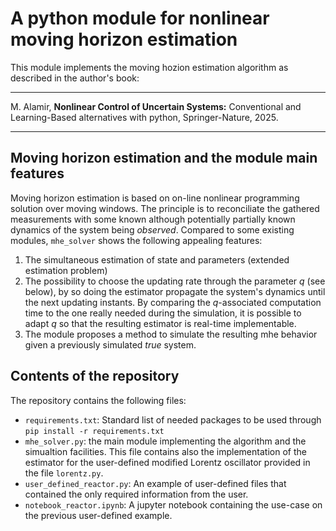 # A python module for nonlinear moving horizon estimation

This module implements the moving hozion estimation algorithm as described in the author's book:

---

M. Alamir, **Nonlinear Control of Uncertain Systems:** Conventional and Learning-Based alternatives with python, Springer-Nature, 2025.

---

## Moving horizon estimation and the module main features

Moving horizon estimation is based on on-line nonlinear programming solution over moving windows. The principle is to reconciliate the gathered measurements with some known although potentially partially known dynamics of the system being *observed*. Compared to some existing modules, `mhe_solver` shows the following appealing features: 

1. The simultaneous estimation of state and parameters (extended estimation problem)
2. The possibility to choose the updating rate through the parameter $q$ (see below), by so doing the estimator propagate the system's dynamics until the next updating instants. By comparing the $q$-associated computation time to the one really needed during the simulation, it is possible to adapt $q$ so that the resulting estimator is real-time implementable.
3. The module proposes a method to simulate the resulting mhe behavior given a previously simulated *true* system.

## Contents of the repository 

The repository contains the following files: 

- `requirements.txt`: Standard list of needed packages to be used through `pip install -r requirements.txt`
- `mhe_solver.py`: the main module implementing the algorithm and the simualtion facilities. This file contains also the implementation of the estimator for the user-defined modified Lorentz oscillator provided in the file `lorentz.py`.
- `user_defined_reactor.py`: An example of user-defined files that contained the only required information from the user.
- `notebook_reactor.ipynb`: A jupyter notebook containing the use-case on the previous user-defined example.



